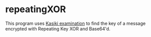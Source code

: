 # repeatingXOR

This program uses [Kasiki examination](https://en.wikipedia.org/wiki/Kasiski_examination) to find the key of a message encrypted with Repeating Key XOR and Base64'd.
